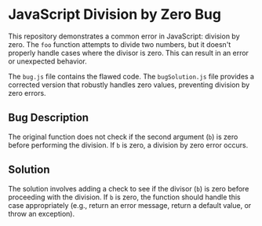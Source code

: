 # JavaScript Division by Zero Bug

This repository demonstrates a common error in JavaScript: division by zero.  The `foo` function attempts to divide two numbers, but it doesn't properly handle cases where the divisor is zero. This can result in an error or unexpected behavior.

The `bug.js` file contains the flawed code.  The `bugSolution.js` file provides a corrected version that robustly handles zero values, preventing division by zero errors.

## Bug Description
The original function does not check if the second argument (`b`) is zero before performing the division. If `b` is zero, a division by zero error occurs.

## Solution
The solution involves adding a check to see if the divisor (`b`) is zero before proceeding with the division.  If `b` is zero, the function should handle this case appropriately (e.g., return an error message, return a default value, or throw an exception).